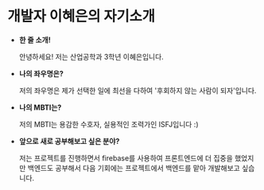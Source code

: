 # 개발자 이혜은의 자기소개

* **한 줄 소개!**

  안녕하세요! 저는 산업공학과 3학년 이혜은입니다.

* **나의 좌우명은?**

  저의 좌우명은 제가 선택한 일에 최선을 다하여  '후회하지 않는 사람이 되자'입니다.

* **나의 MBTI는?**

  저의 MBTI는 용감한 수호자, 실용적인 조력가인 ISFJ입니다 :)

* **앞으로 새로 공부해보고 싶은 분야?**

  저는 프로젝트를 진행하면서 firebase를 사용하여 프론트엔드에 더 집중을 했었지만 백엔드도 공부해서 다음 기회에는 프로젝트에서 백엔드를 맡아 개발해보고 싶습니다.

